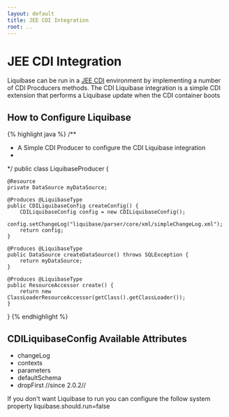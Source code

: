 ```yaml
---
layout: default
title: JEE CDI Integration
root: ..
---
```

# JEE CDI Integration #

Liquibase can be run in a [JEE CDI](http://seamframework.org/Weld) environment by implementing a number of CDI Procducers methods. The CDI Liquibase integration is a simple CDI extension that performs a Liquibase update when the CDI container boots



## How to Configure Liquibase ##

{% highlight java %}
/**
 * A Simple CDI Producer to configure the CDI Liquibase integration
 *
 */
public class LiquibaseProducer {

    @Resource
    private DataSource myDataSource;

    @Produces @LiquibaseType
    public CDILiquibaseConfig createConfig() {
        CDILiquibaseConfig config = new CDILiquibaseConfig();
        config.setChangeLog("liquibase/parser/core/xml/simpleChangeLog.xml");
        return config;
    }

    @Produces @LiquibaseType
    public DataSource createDataSource() throws SQLException {
        return myDataSource;
    }

    @Produces @LiquibaseType
    public ResourceAccessor create() {
        return new ClassLoaderResourceAccessor(getClass().getClassLoader());
    }

}
{% endhighlight %}


## CDILiquibaseConfig Available Attributes ##

  * changeLog
  * contexts
  * parameters
  * defaultSchema
  * dropFirst //since 2.0.2//

If you don't want Liquibase to run you can configure the follow system property liquibase.should.run=false